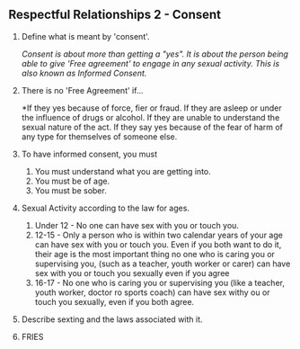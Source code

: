 ## Respectful Relationships 2 - Consent

1. Define what is meant by 'consent'.

	*Consent is about more than getting a "yes". It is about the person being able to give 'Free agreement' to engage in any sexual activity. This is also known as Informed Consent.*
2. There is no 'Free Agreement' if...
	
	*If they yes because of force, fier or fraud.
	If they are asleep or under the influence of drugs or alcohol.
	If they are unable to understand the sexual nature of the act.
	If they say yes because of the fear of harm of any type for themselves of someone else.

3. To have informed consent, you must

	1.  You must understand what you are getting into.
	2. You must be of age.
	3. You must be sober.

4. Sexual Activity according to the law for ages.

	1. Under 12 - No one can have sex with you or touch you.
	2. 12-15 - Only a person who is within two calendar years of your age can have sex with you or touch you. Even if you both want to do it, their age is the most important thing no one who is caring you or supervising you, (such as a teacher, youth worker or carer) can have sex with you or touch you sexually even if you agree
	3. 16-17 - No one who is caring you or supervising you (like a teacher, youth worker, doctor ro sports coach) can have sex withy ou or touch you sexually, even if you both agree. 

5. Describe sexting and the laws associated with it.

6. FRIES